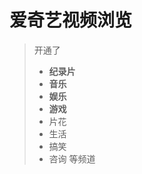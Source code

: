# 爱奇艺视频浏览

> 开通了
>  - **纪录片**
>  - **音乐** 
>  - **娱乐** 
>  - **游戏**  
>  - 片花  
>  - 生活
>  - 搞笑 
>  - 咨询
>         等频道 